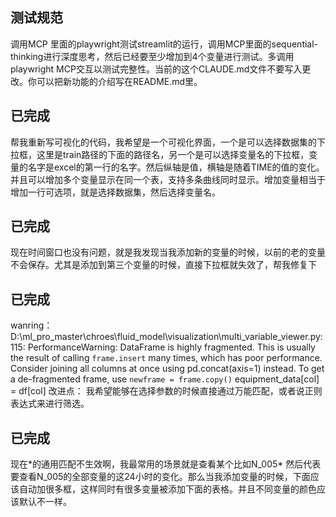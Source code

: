 ## 测试规范
调用MCP 里面的playwright测试streamlit的运行，调用MCP里面的sequential-thinking进行深度思考，然后已经要至少增加到4个变量进行测试。多调用playwright MCP交互以测试完整性。当前的这个CLAUDE.md文件不要写入更改。你可以把新功能的介绍写在README.md里。


## 已完成
帮我重新写可视化的代码，我希望是一个可视化界面，一个是可以选择数据集的下拉框，这里是train路径的下面的路径名，另一个是可以选择变量名的下拉框，变量的名字是excel的第一行的名字。然后纵轴是值，横轴是随着TIME的值的变化。并且可以增加多个变量显示在同一个表，支持多条曲线同时显示。增加变量相当于增加一行可选项，就是选择数据集，然后选择变量名。

## 已完成
现在时间窗口也没有问题，就是我发现当我添加新的变量的时候，以前的老的变量不会保存。尤其是添加到第三个变量的时候，直接下拉框就失效了，帮我修复下

## 已完成
wanring：
D:\ml_pro_master\chroes\fluid_model\visualization\multi_variable_viewer.py:115: PerformanceWarning: DataFrame is highly fragmented.  This is usually the result of calling `frame.insert` many times, which has poor performance.  Consider joining all columns at once using pd.concat(axis=1) instead. To get a de-fragmented frame, use `newframe = frame.copy()`
  equipment_data[col] = df[col]
改进点：
我希望能够在选择参数的时候直接通过万能匹配，或者说正则表达式来进行筛选。

## 已完成
现在\*的通用匹配不生效啊，我最常用的场景就是查看某个比如N_005\* 然后代表要查看N_005的全部变量的这24小时的变化。那么当我添加变量的时候，下面应该自动加很多框，这样同时有很多变量被添加下面的表格。并且不同变量的颜色应该默认不一样。


